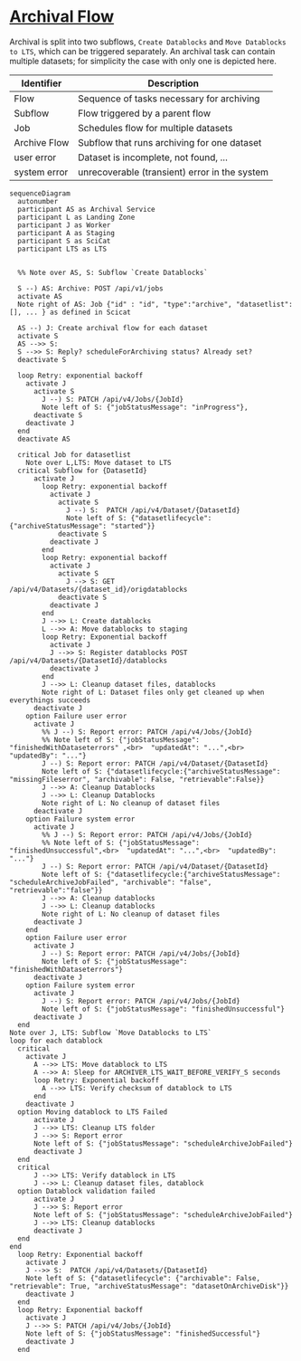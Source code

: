 # [Archival Flow](../backend/archiver/flows/archive_datasets_flow.py)

Archival is split into two subflows, `Create Datablocks` and  `Move Datablocks to LTS`, which can be triggered separately. An archival task can contain multiple datasets; for simplicity the case with only one is depicted here.

| Identifier   | Description                                   |
|--------------|-----------------------------------------------|
| Flow         | Sequence of tasks necessary for archiving     |
| Subflow      | Flow triggered by a parent flow               |
| Job          | Schedules flow for multiple datasets          |
| Archive Flow | Subflow that runs archiving for one dataset   |
| user error   | Dataset is incomplete, not found, ...         |
| system error | unrecoverable (transient) error in the system |

```mermaid
sequenceDiagram
  autonumber
  participant AS as Archival Service
  participant L as Landing Zone
  participant J as Worker
  participant A as Staging
  participant S as SciCat
  participant LTS as LTS


  %% Note over AS, S: Subflow `Create Datablocks`

  S --) AS: Archive: POST /api/v1/jobs
  activate AS
  Note right of AS: Job {"id" : "id", "type":"archive", "datasetlist": [], ... } as defined in Scicat

  AS --) J: Create archival flow for each dataset
  activate S
  AS -->> S: 
  S -->> S: Reply? scheduleForArchiving status? Already set?
  deactivate S

  loop Retry: exponential backoff
    activate J
      activate S
        J --) S: PATCH /api/v4/Jobs/{JobId}
        Note left of S: {"jobStatusMessage": "inProgress"}, 
      deactivate S
    deactivate J
  end
  deactivate AS
  
  critical Job for datasetlist
    Note over L,LTS: Move dataset to LTS
  critical Subflow for {DatasetId}
      activate J
        loop Retry: exponential backoff
          activate J
            activate S
              J --) S:  PATCH /api/v4/Dataset/{DatasetId}
              Note left of S: {"datasetlifecycle": {"archiveStatusMessage": "started"}}  
            deactivate S
          deactivate J
        end
        loop Retry: exponential backoff
          activate J
            activate S
              J --> S: GET /api/v4/Datasets/{dataset_id}/origdatablocks
            deactivate S
          deactivate J
        end
        J -->> L: Create datablocks
        L -->> A: Move datablocks to staging
        loop Retry: Exponential backoff
          activate J
          J -->> S: Register datablocks POST /api/v4/Datasets/{DatasetId}/datablocks
          deactivate J
        end
        J -->> L: Cleanup dataset files, datablocks
        Note right of L: Dataset files only get cleaned up when everythings succeeds
      deactivate J
    option Failure user error
      activate J
        %% J --) S: Report error: PATCH /api/v4/Jobs/{JobId}
        %% Note left of S: {"jobStatusMessage": "finishedWithDataseterrors" ,<br>  "updatedAt": "...",<br>  "updatedBy": "..."}
        J --) S: Report error: PATCH /api/v4/Dataset/{DatasetId}
        Note left of S: {"datasetlifecycle:{"archiveStatusMessage": "missingFileserror", "archivable": False, "retrievable":False}}
        J -->> A: Cleanup Datablocks
        J -->> L: Cleanup Datablocks
        Note right of L: No cleanup of dataset files
      deactivate J
    option Failure system error
      activate J
        %% J --) S: Report error: PATCH /api/v4/Jobs/{JobId}
        %% Note left of S: {"jobStatusMessage": "finishedUnsuccessful",<br>  "updatedAt": "...",<br>  "updatedBy": "..."}
        J --) S: Report error: PATCH /api/v4/Dataset/{DatasetId}
        Note left of S: {"datasetlifecycle:{"archiveStatusMessage": "scheduleArchiveJobFailed", "archivable": "false", "retrievable":"false"}}
        J -->> A: Cleanup datablocks
        J -->> L: Cleanup datablocks
        Note right of L: No cleanup of dataset files
      deactivate J
    end
    option Failure user error
      activate J
        J --) S: Report error: PATCH /api/v4/Jobs/{JobId}
        Note left of S: {"jobStatusMessage": "finishedWithDataseterrors"}
      deactivate J
    option Failure system error
      activate J
        J --) S: Report error: PATCH /api/v4/Jobs/{JobId}
        Note left of S: {"jobStatusMessage": "finishedUnsuccessful"}
      deactivate J
  end
Note over J, LTS: Subflow `Move Datablocks to LTS`
loop for each datablock 
  critical
    activate J
      A -->> LTS: Move datablock to LTS
      A -->> A: Sleep for ARCHIVER_LTS_WAIT_BEFORE_VERIFY_S seconds
      loop Retry: Exponential backoff
        A -->> LTS: Verify checksum of datablock to LTS
      end
    deactivate J
  option Moving datablock to LTS Failed
      activate J
      J -->> LTS: Cleanup LTS folder
      J -->> S: Report error
      Note left of S: {"jobStatusMessage": "scheduleArchiveJobFailed"}
      deactivate J
  end
  critical
      J -->> LTS: Verify datablock in LTS
      J -->> L: Cleanup dataset files, datablock
  option Datablock validation failed
      activate J
      J -->> S: Report error
      Note left of S: {"jobStatusMessage": "scheduleArchiveJobFailed"}
      J -->> LTS: Cleanup datablocks
      deactivate J
  end
end
  loop Retry: Exponential backoff
    activate J
    J -->> S:  PATCH /api/v4/Datasets/{DatasetId}
    Note left of S: {"datasetlifecycle": {"archivable": False, "retrievable": True, "archiveStatusMessage": "datasetOnArchiveDisk"}} 
    deactivate J
  end 
  loop Retry: Exponential backoff
    activate J
    J -->> S: PATCH /api/v4/Jobs/{JobId}
    Note left of S: {"jobStatusMessage": "finishedSuccessful"} 
    deactivate J
  end 
```
